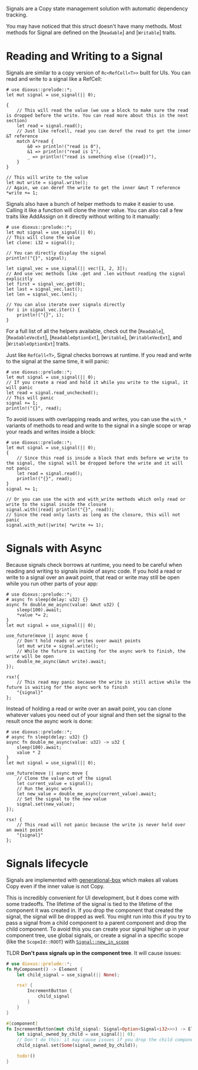 Signals are a Copy state management solution with automatic dependency tracking.

You may have noticed that this struct doesn't have many methods. Most methods for Signal are defined on the [`Readable`] and [`Writable`] traits.

# Reading and Writing to a Signal

Signals are similar to a copy version of `Rc<RefCell<T>>` built for UIs. You can read and write to a signal like a RefCell:

```rust, no_run
# use dioxus::prelude::*;
let mut signal = use_signal(|| 0);

{
    // This will read the value (we use a block to make sure the read is dropped before the write. You can read more about this in the next section)
    let read = signal.read();
    // Just like refcell, read you can deref the read to get the inner &T reference
    match &*read {
        &0 => println!("read is 0"),
        &1 => println!("read is 1"),
        _ => println!("read is something else ({read})"),
    }
}

// This will write to the value
let mut write = signal.write();
// Again, we can deref the write to get the inner &mut T reference
*write += 1;
```

Signals also have a bunch of helper methods to make it easier to use. Calling it like a function will clone the inner value. You can also call a few traits like AddAssign on it directly without writing to it manually:

```rust, no_run
# use dioxus::prelude::*;
let mut signal = use_signal(|| 0);
// This will clone the value
let clone: i32 = signal();

// You can directly display the signal
println!("{}", signal);

let signal_vec = use_signal(|| vec![1, 2, 3]);
// And use vec methods like .get and .len without reading the signal explicitly
let first = signal_vec.get(0);
let last = signal_vec.last();
let len = signal_vec.len();

// You can also iterate over signals directly
for i in signal_vec.iter() {
    println!("{}", i);
}
```

For a full list of all the helpers available, check out the [`Readable`], [`ReadableVecExt`], [`ReadableOptionExt`], [`Writable`], [`WritableVecExt`], and [`WritableOptionExt`] traits.

Just like `RefCell<T>`, Signal checks borrows at runtime. If you read and write to the signal at the same time, it will panic:

```rust, no_run
# use dioxus::prelude::*;
let mut signal = use_signal(|| 0);
// If you create a read and hold it while you write to the signal, it will panic
let read = signal.read_unchecked();
// This will panic
signal += 1;
println!("{}", read);
```

To avoid issues with overlapping reads and writes, you can use the `with_*` variants of methods to read and write to the signal in a single scope or wrap your reads and writes inside a block:

```rust, no_run
# use dioxus::prelude::*;
let mut signal = use_signal(|| 0);
{
    // Since this read is inside a block that ends before we write to the signal, the signal will be dropped before the write and it will not panic
    let read = signal.read();
    println!("{}", read);
}
signal += 1;

// Or you can use the with and with_write methods which only read or write to the signal inside the closure
signal.with(|read| println!("{}", read));
// Since the read only lasts as long as the closure, this will not panic
signal.with_mut(|write| *write += 1);
```

# Signals with Async

Because signals check borrows at runtime, you need to be careful when reading and writing to signals inside of async code. If you hold a read or write to a signal over an await point, that read or write may still be open while you run other parts of your app:

```rust, no_run
# use dioxus::prelude::*;
# async fn sleep(delay: u32) {}
async fn double_me_async(value: &mut u32) {
    sleep(100).await;
    *value *= 2;
}
let mut signal = use_signal(|| 0);

use_future(move || async move {
    // Don't hold reads or writes over await points
    let mut write = signal.write();
    // While the future is waiting for the async work to finish, the write will be open
    double_me_async(&mut write).await;
});

rsx!{
    // This read may panic because the write is still active while the future is waiting for the async work to finish
    "{signal}"
};
```

Instead of holding a read or write over an await point, you can clone whatever values you need out of your signal and then set the signal to the result once the async work is done:

```rust, no_run
# use dioxus::prelude::*;
# async fn sleep(delay: u32) {}
async fn double_me_async(value: u32) -> u32 {
    sleep(100).await;
    value * 2
}
let mut signal = use_signal(|| 0);

use_future(move || async move {
    // Clone the value out of the signal
    let current_value = signal();
    // Run the async work
    let new_value = double_me_async(current_value).await;
    // Set the signal to the new value
    signal.set(new_value);
});

rsx! {
    // This read will not panic because the write is never held over an await point
    "{signal}"
};
```

# Signals lifecycle

Signals are implemented with [generational-box](https://crates.io/crates/generational-box) which makes all values Copy even if the inner value is not Copy.

This is incredibly convenient for UI development, but it does come with some tradeoffs. The lifetime of the signal is tied to the lifetime of the component it was created in. If you drop the component that created the signal, the signal will be dropped as well. You might run into this if you try to pass a signal from a child component to a parent component and drop the child component. To avoid this you can create your signal higher up in your component tree, use global signals, or create a signal in a specific scope (like the `ScopeId::ROOT`) with [`Signal::new_in_scope`](https://docs.rs/dioxus/latest/dioxus/prelude/struct.Signal.html#method.new_in_scope)

TLDR **Don't pass signals up in the component tree**. It will cause issues:

```rust
# use dioxus::prelude::*;
fn MyComponent() -> Element {
    let child_signal = use_signal(|| None);

    rsx! {
        IncrementButton {
            child_signal
        }
    }
}

#[component]
fn IncrementButton(mut child_signal: Signal<Option<Signal<i32>>>) -> Element {
    let signal_owned_by_child = use_signal(|| 0);
    // Don't do this: it may cause issues if you drop the child component
    child_signal.set(Some(signal_owned_by_child));

    todo!()
}
```
